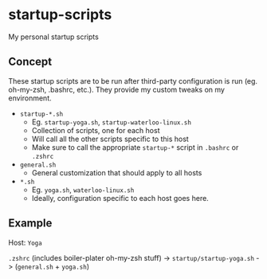 # startup-scripts
My personal startup scripts


Concept
-------

These startup scripts are to be run after third-party configuration is run (eg. oh-my-zsh, .bashrc, etc.).  They provide my custom tweaks on my environment.

* `startup-*.sh`
  * Eg. `startup-yoga.sh`, `startup-waterloo-linux.sh`
  * Collection of scripts, one for each host
  * Will call all the other scripts specific to this host
  * Make sure to call the appropriate `startup-*` script in `.bashrc` or `.zshrc`
* `general.sh`
  * General customization that should apply to all hosts
* `*.sh`
  * Eg. `yoga.sh`, `waterloo-linux.sh`
  * Ideally, configuration specific to each host goes here.

Example
-------

Host: `Yoga`

`.zshrc` (includes boiler-plater oh-my-zsh stuff) -> `startup/startup-yoga.sh` -> (`general.sh` + `yoga.sh`)
